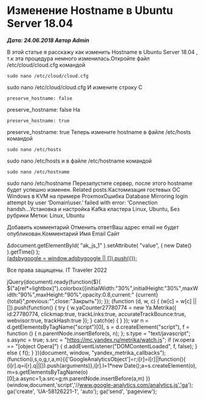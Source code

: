 # Изменение Hostname в Ubuntu Server 18.04                	  
***Дата: 24.06.2018 Автор Admin***

В этой статье я расскажу как изменить Hostname в Ubuntu Server 18.04 , т.к эта процедура немного изменилась.Откройте файл /etc/cloud/cloud.cfg командой
```
sudo nano /etc/cloud/cloud.cfg
```
sudo nano /etc/cloud/cloud.cfg
И измените строку С
```
preserve_hostname: false
```
preserve_hostname: false
На
```
preserve_hostname: true
```
preserve_hostname: true
Теперь измените hostname в файле /etc/hosts командой
```
sudo nano /etc/hosts
```
sudo nano /etc/hosts
и в файле /etc/hostname командой
```
sudo nano /etc/hostname
```
sudo nano /etc/hostname
Перезапустите сервер, после этого hostname будет успешно изменен.
Related posts:Кастомизация гостевых ОС Windows в KVM на примере ProxmoxОшибка Database Mirroring login attempt by user ‘Domain\user.’ failed with error: ‘Connection handsh...Установка и настройка Kafka кластера
 Linux, Ubuntu, Без рубрики 
 Метки: Linux, Ubuntu  
                        
Добавить комментарий Отменить ответВаш адрес email не будет опубликован.Комментарий Имя 
Email 
Сайт 
 
&#916;document.getElementById( "ak_js_1" ).setAttribute( "value", ( new Date() ).getTime() );	
<ins class="adsbygoogle"
style="display:block"
data-ad-client="ca-pub-1890562251101921"
data-ad-slot="9117958896"
data-ad-format="auto">
(adsbygoogle = window.adsbygoogle || []).push({});
  
Все права защищены. IT Traveler 2022 
                            
jQuery(document).ready(function($){
$("a[rel*=lightbox]").colorbox({initialWidth:"30%",initialHeight:"30%",maxWidth:"90%",maxHeight:"90%",opacity:0.8,current:" {current}  {total}",previous:"",close:"Закрыть"});
});
(function (d, w, c) {
(w[c] = w[c] || []).push(function() {
try {
w.yaCounter27780774 = new Ya.Metrika({
id:27780774,
clickmap:true,
trackLinks:true,
accurateTrackBounce:true,
webvisor:true,
trackHash:true
});
} catch(e) { }
});
var n = d.getElementsByTagName("script")[0],
s = d.createElement("script"),
f = function () { n.parentNode.insertBefore(s, n); };
s.type = "text/javascript";
s.async = true;
s.src = "https://mc.yandex.ru/metrika/watch.js";
if (w.opera == "[object Opera]") {
d.addEventListener("DOMContentLoaded", f, false);
} else { f(); }
})(document, window, "yandex_metrika_callbacks");
(function(i,s,o,g,r,a,m){i['GoogleAnalyticsObject']=r;i[r]=i[r]||function(){
(i[r].q=i[r].q||[]).push(arguments)},i[r].l=1*new Date();a=s.createElement(o),
m=s.getElementsByTagName(o)[0];a.async=1;a.src=g;m.parentNode.insertBefore(a,m)
})(window,document,'script','//www.google-analytics.com/analytics.js','ga');
ga('create', 'UA-58126221-1', 'auto');
ga('send', 'pageview');
